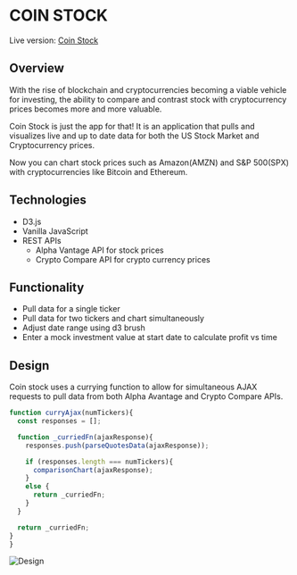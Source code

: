 # COIN STOCK

Live version: [Coin Stock](http://www.coinstock.live/)

## Overview

With the rise of blockchain and cryptocurrencies becoming a viable vehicle for investing, the ability to compare and contrast stock with cryptocurrency prices becomes more and more valuable.

Coin Stock is just the app for that! It is an application that pulls and visualizes live and up to date data for both the US Stock Market and Cryptocurrency prices.

Now you can chart stock prices such as Amazon(AMZN) and S&P 500(SPX) with cryptocurrencies like Bitcoin and Ethereum.

## Technologies

* D3.js
* Vanilla JavaScript
* REST APIs
  * Alpha Vantage API for stock prices
  * Crypto Compare API for crypto currency prices

## Functionality

* Pull data for a single ticker
* Pull data for two tickers and chart simultaneously
* Adjust date range using d3 brush
* Enter a mock investment value at start date to calculate profit vs time

## Design

Coin stock uses a currying function to allow for simultaneous AJAX requests to pull data from both Alpha Avantage and Crypto Compare APIs.

````js
function curryAjax(numTickers){
  const responses = [];

  function _curriedFn(ajaxResponse){
    responses.push(parseQuotesData(ajaxResponse));

    if (responses.length === numTickers){
      comparisonChart(ajaxResponse);
    }
    else {
      return _curriedFn;
    }
  }

  return _curriedFn;
}
}
````

![Design](https://github.com/addriv/coin_stock/blob/master/assets/images/coinstock_overview.png)
